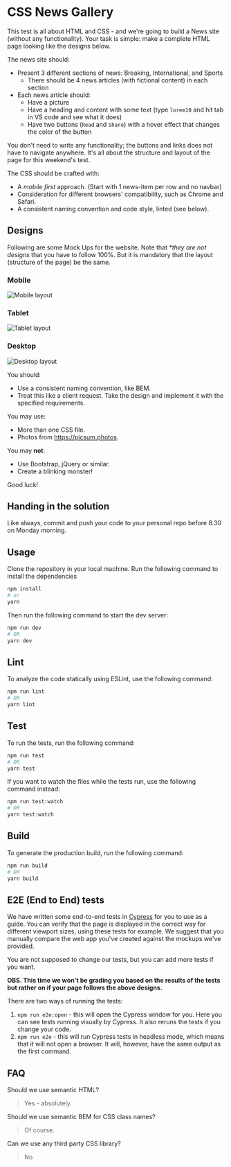# CSS News Gallery

This test is all about HTML and CSS - and we're going to build a News site (without any functionality). Your task is simple: make a complete HTML page looking like the designs below.

The news site should:

- Present 3 different sections of news: Breaking, International, and Sports
  - There should be 4 news articles (with fictional content) in each section
- Each news article should:
  - Have a picture
  - Have a heading and content with some text (type `lorem10` and hit tab in VS code and see what it does)
  - Have two buttons (`Read` and `Share`) with a hover effect that changes the color of the button

You don't need to write any functionality; the buttons and links does not have to navigate anywhere. It's all about the structure and layout of the page for this weekend's test.

The CSS should be crafted with:

- A *mobile first* approach. (Start with 1 news-item per row and no navbar)
- Consideration for different browsers' compatibility, such as Chrome and Safari.
- A consistent naming convention and code style, linted (see below).

## Designs

Following are some Mock Ups for the website. Note that **they are not designs* that you have to follow 100%. But it is mandatory that the layout (structure of the page) be the same.

### Mobile

![Mobile layout](assets/mobile.jpg)

### Tablet

![Tablet layout](assets/tablet.jpg)

### Desktop

![Desktop layout](assets/desktop.jpg)

You should:

- Use a consistent naming convention, like BEM.
- Treat this like a client request. Take the design and implement it with the specified requirements.

You may use:

- More than one CSS file.
- Photos from <https://picsum.photos>.

You may **not**:

- Use Bootstrap, jQuery or similar.
- Create a blinking monster!

Good luck!

## Handing in the solution

Like always, commit and push your code to your personal repo before 8.30 on Monday morning.

## Usage
Clone the repository in your local machine.
Run the following command to install the dependencies
```bash
npm install
# or
yarn
```

Then run the following command to start the dev server:
```bash
npm run dev
# OR
yarn dev
```

## Lint
To analyze the code statically using ESLint, use the following command:
```bash
npm run lint
# OR
yarn lint
```

## Test
To run the tests, run the following command:
```bash
npm run test
# OR
yarn test
```
If you want to watch the files while the tests run, use the following command instead:
```bash
npm run test:watch
# OR
yarn test:watch
```

## Build
To generate the production build, run the following command:
```bash
npm run build
# OR
yarn build
```

## E2E (End to End) tests

We have written some end-to-end tests in [Cypress](https://www.cypress.io/) for you to use as a guide. You can verify that the page is displayed in the correct way for different viewport sizes, using these tests for example. We suggest that you manually compare the web app you've created against the mockups we've provided.

You are not supposed to change our tests, but you can add more tests if you want.

**OBS. This time we won't be grading you based on the results of the tests but rather on if your page follows the above designs.**

There are two ways of running the tests:

1. `npm run e2e:open` - this will open the Cypress window for you. Here you can see tests running visually by Cypress. It also reruns the tests if you change your code.
2. `npm run e2e` - this will run Cypress tests in headless mode, which means that it will not open a browser. It will, however, have the same output as the first command.

## FAQ

Should we use semantic HTML?
> Yes - absolutely.

Should we use semantic BEM for CSS class names?
> Of course.

Can we use any third party CSS library?
> No
